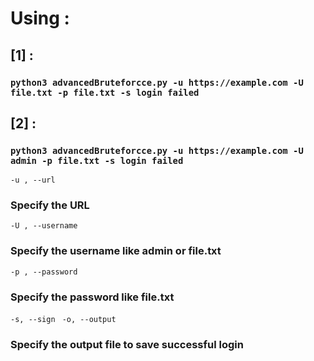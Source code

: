 # Using :
## [1] :

### ` python3 advancedBruteforcce.py -u https://example.com -U file.txt -p file.txt -s login failed `

## [2] :

### ` python3 advancedBruteforcce.py -u https://example.com -U admin -p file.txt -s login failed `

`-u , --url ` 
### Specify the URL
`-U , --username` 
### Specify the username like admin or file.txt
`-p , --password` 
### Specify the password like  file.txt 
`-s, --sign ` 
`-o, --output ` 
### Specify the output file to save successful login

